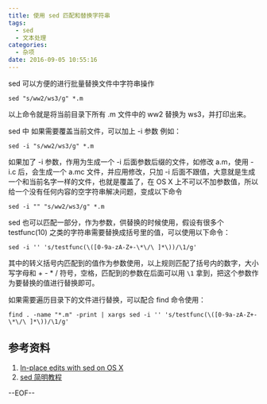 ```yaml
---
title: 使用 sed 匹配和替换字符串
tags:
  - sed
  - 文本处理
categories:
  - 杂项
date: 2016-09-05 10:55:16
---
```



sed 可以方便的进行批量替换文件中字符串操作

```
sed "s/ww2/ws3/g" *.m
```

以上命令就是将当前目录下所有 .m 文件中的 ww2 替换为 ws3，并打印出来。

sed 中 如果需要覆盖当前文件，可以加上 -i 参数
例如：

```
sed -i "s/ww2/ws3/g" *.m
```

如果加了 -i 参数，作用为生成一个 -i 后面参数后缀的文件，如修改 a.m，使用 -i.c 后，会生成一个 a.mc 文件，并应用修改，只加 -i 后面不跟值，大意就是生成一个和当前名字一样的文件，也就是覆盖了，在 OS X 上不可以不加参数值，所以给一个没有任何内容的空字符串解决问题，变成以下命令

```
sed -i "" "s/ww2/ws3/g" *.m
```

sed 也可以匹配一部分，作为参数，供替换的时候使用，假设有很多个 testfunc(10) 之类的字符串需要替换成括号里的值，可以使用以下命令：

```
sed -i '' 's/testfunc(\([0-9a-zA-Z+-\*\/\ ]*\))/\1/g'
```

其中的转义括号内匹配到的值作为参数使用，以上规则匹配了括号内的数字，大小写字母和 + - * / 符号，空格，匹配到的参数在后面可以用 `\1` 拿到，把这个参数作为要替换的值进行替换即可。

如果需要遍历目录下的文件进行替换，可以配合 find 命令使用：

```
find . -name "*.m" -print | xargs sed -i '' 's/testfunc(\([0-9a-zA-Z+-\*\/\ ]*\))/\1/g'
```

## 参考资料

  1. [In-place edits with sed on OS X](https://stackoverflow.com/questions/7573368/in-place-edits-with-sed-on-os-x)
  2. [sed 简明教程](http://coolshell.cn/articles/9104.html)

--EOF--

